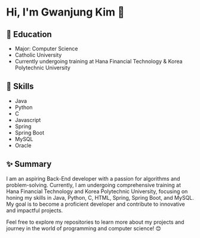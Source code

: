 # Hi, I'm Gwanjung Kim 👋

## 📘 Education
- Major: Computer Science
- Catholic University
- Currently undergoing training at Hana Financial Technology & Korea Polytechnic University

## 🧩 Skills
- Java
- Python
- C
- Javascript
- Spring
- Spring Boot
- MySQL
- Oracle
## ✨ Summary
I am an aspiring Back-End developer with a passion for algorithms and problem-solving. Currently, I am undergoing comprehensive training at Hana Financial Technology and Korea Polytechnic University, focusing on honing my skills in Java, Python, C, HTML, Spring, Spring Boot, and MySQL. My goal is to become a proficient developer and contribute to innovative and impactful projects.

Feel free to explore my repositories to learn more about my projects and journey in the world of programming and computer science! 😊

